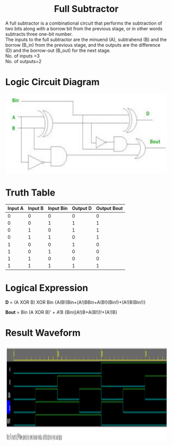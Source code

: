 <h1 align="center"><b>Full Subtractor</b></h1>

A full subtractor is a combinational circuit that performs the subtraction of two bits along with a borrow bit from the previous stage, or in other words subtracts three one-bit number.<br/>
The inputs to the full subtractor are the minuend (A), subtrahend (B) and the borrow (B_in) from the previous stage, and the outputs are the difference (D) and the borrow-out (B_out) for the next stage.<br/>
No. of inputs =3 <br/>
No. of outputs=2 <br/>

# Logic Circuit Diagram
<img src="FS.jpg" alt="Circuit Diagram" style="height: 250px; width: 600px"/>

# Truth Table 
|Input A|Input B|Input Bin|Output D|Output Bout|
|---|---|---|----|----|
|0|0|0|0|0|
|0|0|1|1|1|
|0|1|0|1|1|
|0|1|1|0|1|
|1|0|0|1|0|
|1|0|1|0|0|
|1|1|0|0|0|
|1|1|1|1|1|

# Logical Expression
<b> D </b> = (A XOR B) XOR Bin {A(B!)Bin+(A!)BBin+A(B!)(Bin!)+(A!)B(Bin!)} <br/>

<b> Bout </b> = Bin (A XOR B)’ + A’B {Bin((A!)B+A(B!))!+(A!)B}

# Result Waveform
<img src="EP_FSpng.png" alt="Waveform" style="height: 300px; width: fill"/>
